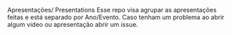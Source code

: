 Apresentações/ Presentations
Esse repo visa agrupar as apresentações feitas e está separado por Ano/Evento.
Caso tenham um problema ao abrir algum video ou apresentação abrir um issue.
